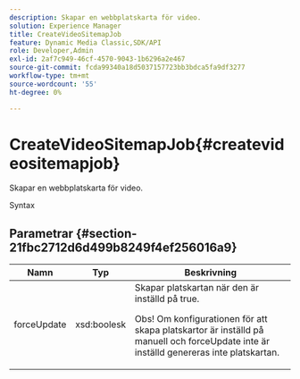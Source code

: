 ```yaml
---
description: Skapar en webbplatskarta för video.
solution: Experience Manager
title: CreateVideoSitemapJob
feature: Dynamic Media Classic,SDK/API
role: Developer,Admin
exl-id: 2af7c949-46cf-4570-9043-1b6296a2e467
source-git-commit: fcda99340a18d5037157723bb3bdca5fa9df3277
workflow-type: tm+mt
source-wordcount: '55'
ht-degree: 0%

---
```


# CreateVideoSitemapJob{#createvideositemapjob}

Skapar en webbplatskarta för video.

Syntax

## Parametrar {#section-21fbc2712d6d499b8249f4ef256016a9}

<table id="table_7B459A9D55CE49A38D8A77CBD229033A"> 
 <thead> 
  <tr> 
   <th colname="col1" class="entry"> Namn </th> 
   <th colname="col2" class="entry"> Typ </th> 
   <th colname="col3" class="entry"> Beskrivning </th> 
  </tr> 
 </thead>
 <tbody> 
  <tr> 
   <td colname="col1"> <span class="codeph"> <span class="varname"> forceUpdate</span> </span> </td> 
   <td colname="col2"> <span class="codeph"> xsd:boolesk</span> </td> 
   <td colname="col3">Skapar platskartan när den är inställd på <span class="codeph"> true</span>. <p><p>Obs! Om konfigurationen för att skapa platskartor är inställd på manuell och <span class="codeph"> forceUpdate</span> inte är inställd genereras inte platskartan. </p></p></td> 
  </tr> 
 </tbody> 
</table>
